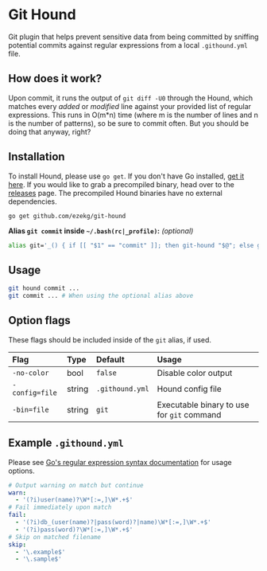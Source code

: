 # Git Hound

Git plugin that helps prevent sensitive data from being committed by sniffing potential commits against regular expressions from a local `.githound.yml` file.

## How does it work?
Upon commit, it runs the output of `git diff -U0` through the Hound, which matches every _added_ or _modified_ line against your provided list of regular expressions. This runs in O(m*n) time (where m is the number of lines and n is the number of patterns), so be sure to commit often. But you should be doing that anyway, right?

## Installation
To install Hound, please use `go get`. If you don't have Go installed, [get it here](https://golang.org/dl/). If you would like to grab a precompiled binary, head over to the [releases](https://github.com/ezekg/git-hound/releases) page. The precompiled Hound binaries have no external dependencies.

```
go get github.com/ezekg/git-hound
```

**Alias `git commit` inside `~/.bash(rc|_profile)`:** _(optional)_
```bash
alias git='_() { if [[ "$1" == "commit" ]]; then git-hound "$@"; else git "$@"; fi }; _'
```

## Usage
```bash
git hound commit ...
git commit ... # When using the optional alias above
```

## Option flags
These flags should be included inside of the `git` alias, if used.

| Flag           | Type   | Default         | Usage                                      |
| :------------- | :----- | :-------------- | :----------------------------------------- |
| `-no-color`    | bool   | `false`         | Disable color output                       |
| `-config=file` | string | `.githound.yml` | Hound config file                          |
| `-bin=file`    | string | `git`           | Executable binary to use for `git` command |

## Example `.githound.yml`
Please see [Go's regular expression syntax documentation](https://golang.org/pkg/regexp/syntax/) for usage options.

```yaml
# Output warning on match but continue
warn:
  - '(?i)user(name)?\W*[:=,]\W*.+$'
# Fail immediately upon match
fail:
  - '(?i)db_(user(name)?|pass(word)?|name)\W*[:=,]\W*.+$'
  - '(?i)pass(word)?\W*[:=,]\W*.+$'
# Skip on matched filename
skip:
  - '\.example$'
  - '\.sample$'
```
